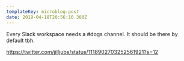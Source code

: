 ```yaml
---
templateKey: microblog-post
date: 2019-04-18T20:56:10.380Z
---
```


Every Slack workspace needs a #dogs channel. It should be there by default tbh.

https://twitter.com/jilljubs/status/1118902703252561921?s=12
